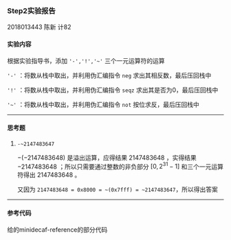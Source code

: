### Step2实验报告

2018013443 陈新 计82

#### 实验内容

根据实验指导书，添加 `'-','!','~'` 三个一元运算符的运算

`'-'` ：将数从栈中取出，并利用伪汇编指令 `neg` 求出其相反数，最后压回栈中

`'!'` ：将数从栈中取出，并利用伪汇编指令 `seqz` 求出其是否为0，最后压回栈中

`'~'` ：将数从栈中取出，并利用伪汇编指令 `not` 按位求反，最后压回栈中

---------------------

#### 思考题

1. `-~2147483647​`

   $-(-2147483648)$ 是溢出运算，应得结果 $2147483648$ ，实得结果 $-2147483648$ ；所以只需要通过整数的非负部分 $[0, 2^{31}-1]$ 和三个一元运算符得出 $2147483648$ 。

   又因为 `2147483648 = 0x8000 = ~(0x7fff) = ~2147483647​` ，所以得出答案

---------------

#### 参考代码

给的minidecaf-reference的部分代码
